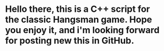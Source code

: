 # Hello there, this is a C++ script for the classic Hangsman game. Hope you enjoy it, and i'm looking forward for posting new this in GitHub.

